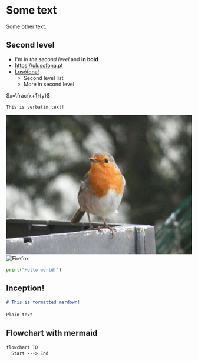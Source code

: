 # Some text

Some other text.

## Second level

* I'm in *the second level* and **in bold**
* <https://ulusofona.pt>
* [Lusófona!](https://ulusofona.pt)
  * Second level list
  * More in second level

$x=\frac{x+1}{y}$

```
This is verbatim text!
```

![This is a bird](pisco.jpg)
![Firefox](https://upload.wikimedia.org/wikipedia/commons/thumb/a/a0/Firefox_logo%2C_2019.svg/1200px-Firefox_logo%2C_2019.svg.png)

```python
print("Hello world!")
```

## Inception!

```markdown
# This is formatted mardown!

Plain text
```

## Flowchart with mermaid

```mermaid
flowchart TD
  Start ---> End
```